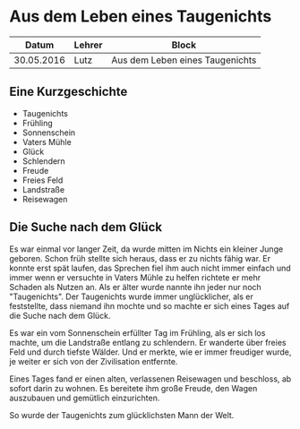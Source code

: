# Aus dem Leben eines Taugenichts

Datum      | Lehrer | Block
-----------|--------|------
30.05.2016 | Lutz   | Aus dem Leben eines Taugenichts

## Eine Kurzgeschichte

- Taugenichts
- Frühling
- Sonnenschein
- Vaters Mühle
- Glück
- Schlendern
- Freude
- Freies Feld
- Landstraße
- Reisewagen

## Die Suche nach dem Glück
Es war einmal vor langer Zeit, da wurde mitten im Nichts ein kleiner Junge
geboren. Schon früh stellte sich heraus, dass er zu nichts fähig war. Er konnte
erst spät laufen, das Sprechen fiel ihm auch nicht immer einfach und immer
wenn er versuchte in Vaters Mühle zu helfen richtete er mehr Schaden als
Nutzen an. Als er älter wurde nannte ihn jeder nur noch "Taugenichts".
Der Taugenichts wurde immer unglücklicher, als er feststellte, dass niemand
ihn mochte und so machte er sich eines Tages auf die Suche nach dem Glück.

Es war ein vom Sonnenschein erfüllter Tag im Frühling, als er sich los machte,
um die Landstraße entlang zu schlendern. Er wanderte über freies Feld und durch
tiefste Wälder. Und er merkte, wie er immer freudiger wurde, je weiter er sich
von der Zivilisation entfernte.

Eines Tages fand er einen alten, verlassenen Reisewagen und beschloss, ab
sofort darin zu wohnen. Es bereitete ihm große Freude, den Wagen auszubauen
und gemütlich einzurichten.

So wurde der Taugenichts zum glücklichsten Mann der Welt.

